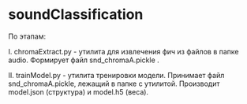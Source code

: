 # soundClassification
По этапам:

  I. chromaExtract.py - утилита для извлечения фич из файлов в папке audio. Формирует файл snd_chromaA.pickle .
  
  II. trainModel.py - утилита тренировки модели. Принимает файл snd_chromaA.pickle, лежащий в папке с утилитой. Производит model.json (структура) и model.h5 (веса).
